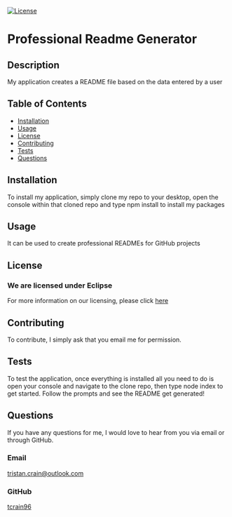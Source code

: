 
  [![License](https://img.shields.io/badge/License-EPL_1.0-red.svg)](https://opensource.org/licenses/EPL-1.0)

  # Professional Readme Generator
  
  ## Description
  My application creates a README file based on the data entered by a user
  
  ## Table of Contents
  
  - [Installation](#installation)
  - [Usage](#usage)
  - [License](#license)
  - [Contributing](#contributing)
  - [Tests](#tests)
  - [Questions](#questions)
    
  ## Installation
  To install my application, simply clone my repo to your desktop, open the console within that cloned repo and type npm install to install my packages

  ## Usage
  It can be used to create professional READMEs for GitHub projects

  ## License
  ### We are licensed under Eclipse
  For more information on our licensing, please click [here](https://opensource.org/licenses/EPL-1.0)

  ## Contributing
  To contribute, I simply ask that you email me for permission.

  ## Tests
  To test the application, once everything is installed all you need to do is open your console and navigate to the clone repo, then type node index to get started. Follow the prompts and see the README get generated!

  ## Questions
  
  If you have any questions for me, I would love to hear from you via email or through GitHub.
  
  ### Email

  [tristan.crain@outlook.com](mailto:tristan.crain@outlook.com)

  ### GitHub

  [tcrain96](https://github.com/tcrain96)
  